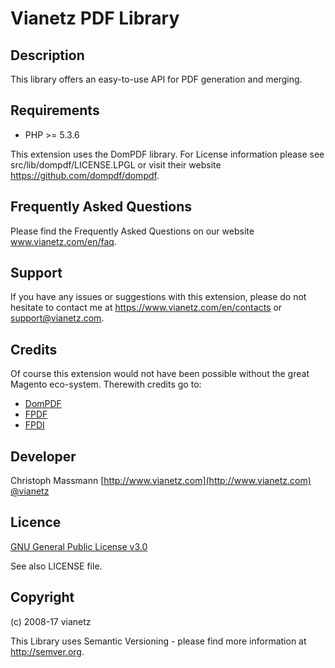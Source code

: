 Vianetz PDF Library
=====================

Description
-----------
This library offers an easy-to-use API for PDF generation and merging.

Requirements
------------
- PHP >= 5.3.6

This extension uses the DomPDF library. For License information please see src/lib/dompdf/LICENSE.LPGL or visit their
website https://github.com/dompdf/dompdf.

Frequently Asked Questions
--------------------------
Please find the Frequently Asked Questions on our website www.vianetz.com/en/faq.

Support
-------
If you have any issues or suggestions with this extension, please do not hesitate to
contact me at https://www.vianetz.com/en/contacts or support@vianetz.com.

Credits
-------
Of course this extension would not have been possible without the great Magento eco-system.
Therewith credits go to:
- [DomPDF](https://github.com/dompdf/dompdf)
- [FPDF](http://fpdf.de)
- [FPDI](https://github.com/Setasign/FPDI)

Developer
---------
Christoph Massmann
[http://www.vianetz.com](http://www.vianetz.com)
[@vianetz](https://twitter.com/vianetz)

Licence
-------
[GNU General Public License v3.0](https://www.gnu.org/licenses/gpl-3.0.html)

See also LICENSE file.

Copyright
---------
(c) 2008-17 vianetz

This Library uses Semantic Versioning - please find more information at http://semver.org.
